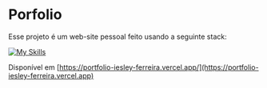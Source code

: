 # Porfolio

Esse projeto é um web-site pessoal feito usando a seguinte stack:


[![My Skills](https://skillicons.dev/icons?i=vite,js,react,typescript,css,vercel)](https://skillicons.dev)

Disponível em [https://portfolio-iesley-ferreira.vercel.app/](https://portfolio-iesley-ferreira.vercel.app)
